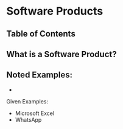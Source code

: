 # Software Products

## Table of Contents

## What is a Software Product?

Noted Examples:
- 
- 

Given Examples:
- Microsoft Excel
- WhatsApp